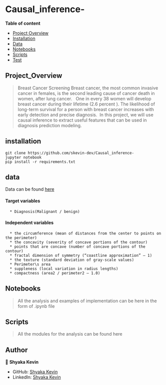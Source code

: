 # Causal_inference-

**Table of content**

- [Project Overview](#Project_Overview)
- [Installation](#installation)
- [Data](#data)
- [Notebooks](#notebooks)
- [Scripts](#scripts)
- [Test](#test)

## Project_Overview

> Breast Cancer Screening Breast cancer, the most common invasive cancer in females, is the second leading cause of cancer death in women, after lung cancer.   One in every 38 women will develop breast cancer during their lifetime (2.6 percent ). The likelihood of long-term survival for a person with breast cancer increases with early detection and precise diagnosis.  In this project, we will use causal inference to extract useful features that can be used in diagnosis prediction modeling. 


## installation 

```
git clone https://github.com/skevin-dev/Causal_inference-
jupyter notebook 
pip install -r requirements.txt
```

## data 


Data can be found [here](https://archive.ics.uci.edu/ml/datasets/Breast+Cancer+Wisconsin+%28Diagnostic%29)

#### Target variables 

      * Diagnosis(Malignant / benign)

#### Independent variables 

      * the circumference (mean of distances from the center to points on the perimeter)
      * the concavity (severity of concave portions of the contour)
      * points that are concave (number of concave portions of the contour)
      * fractal dimension of symmetry (“coastline approximation” — 1)
      * the texture (standard deviation of gray-scale values)
      * Perimeter\s area
      * suppleness (local variation in radius lengths)
      * compactness (area2 / perimeter2 — 1.0)


## Notebooks

> All the analysis and examples of implementation can be here in the form of .ipynb file

## Scripts

> All the modules for the analysis can be found here

## Author

👤 **Shyaka Kevin**

- GitHub: [Shyaka Kevin](https://github.com/skevin-dev)
- LinkedIn: [Shyaka Kevin](https://www.linkedin.com/in/shyaka-kevin/)

